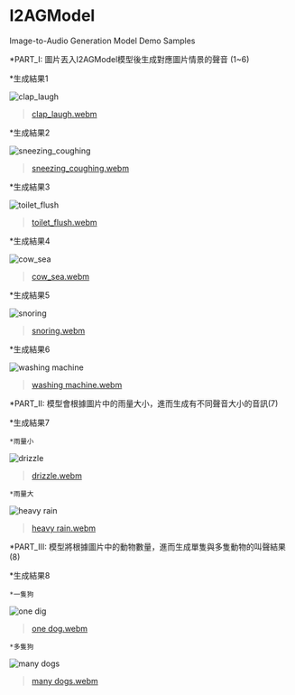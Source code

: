 # I2AGModel
Image-to-Audio Generation Model Demo Samples


*PART_I: 圖片丟入I2AGModel模型後生成對應圖片情景的聲音 (1~6)

  *生成結果1

![clap_laugh](https://github.com/yachuchang1031/I2AGModel/assets/136334958/e2d36aed-3e64-4699-aef6-b804babc96c1)
> [clap_laugh.webm](https://github.com/yachuchang1031/I2AGModel/assets/136334958/d3eda274-18c7-4432-b00e-9bfe8795aa1a)

  *生成結果2

![sneezing_coughing](https://github.com/yachuchang1031/I2AGModel/assets/136334958/ba074d8c-39e2-4c9f-a229-cc89796a0985)
> [sneezing_coughing.webm](https://github.com/yachuchang1031/I2AGModel/assets/136334958/eb3b3e79-bc40-40cf-94df-32b413fea06d)

  *生成結果3
  
![toilet_flush](https://github.com/yachuchang1031/I2AGModel/assets/136334958/8bd215e3-f6b4-4abf-98d1-16654a6c4d0b)
> [toilet_flush.webm](https://github.com/yachuchang1031/I2AGModel/assets/136334958/22b38161-7012-40f8-a782-a4a1359bb055)

  *生成結果4
  
![cow_sea](https://github.com/yachuchang1031/I2AGModel/assets/136334958/bbcaa88d-9551-4daa-a5d9-61abc0e1bc8d)
> [cow_sea.webm](https://github.com/yachuchang1031/I2AGModel/assets/136334958/0b220549-8944-4f88-be6c-ca302bbb19a9)

  *生成結果5

![snoring](https://github.com/yachuchang1031/I2AGModel/assets/136334958/389ce849-81bf-4135-933e-665742d34e13)
> [snoring.webm](https://github.com/yachuchang1031/I2AGModel/assets/136334958/76cb4ffc-1240-4dec-a227-fdec41676e78)

  *生成結果6
  
![washing machine](https://github.com/yachuchang1031/I2AGModel/assets/136334958/45d3b028-101f-44cf-9b3c-69393c0baf7f)
> [washing machine.webm](https://github.com/yachuchang1031/I2AGModel/assets/136334958/0e08b706-ae98-4da3-bd9d-a550cf5479a5)

*PART_II: 模型會根據圖片中的雨量大小，進而生成有不同聲音大小的音訊(7)
  
  *生成結果7
  
    *雨量小
    
![drizzle](https://github.com/yachuchang1031/I2AGModel/assets/136334958/d54513c4-7278-4847-ac24-30c6018820dc)
> [drizzle.webm](https://github.com/yachuchang1031/I2AGModel/assets/136334958/573af26d-083e-45c5-86d4-2db5ce07683f)

    *雨量大
    
![heavy rain](https://github.com/yachuchang1031/I2AGModel/assets/136334958/547703c6-c30d-4414-b5ba-f266311b3289)
> [heavy rain.webm](https://github.com/yachuchang1031/I2AGModel/assets/136334958/aa8b7eba-c70d-434d-85fa-459176184af0)


*PART_III: 模型將根據圖片中的動物數量，進而生成單隻與多隻動物的叫聲結果(8)

  *生成結果8
  
    *一隻狗
    
![one dig](https://github.com/yachuchang1031/I2AGModel/assets/136334958/8674b90b-a75b-41e5-8802-4289de953a23)
> [one dog.webm](https://github.com/yachuchang1031/I2AGModel/assets/136334958/df51919e-64f5-4efb-800f-7731c6608b73)
    
    
    *多隻狗
    
![many dogs](https://github.com/yachuchang1031/I2AGModel/assets/136334958/089a4cfe-7892-4f2e-8f17-fd41f680a04c)
> [many dogs.webm](https://github.com/yachuchang1031/I2AGModel/assets/136334958/de4db463-04b4-4371-9b64-16c52b0ff7c7)

    
  

